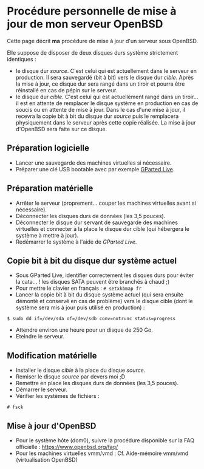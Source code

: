 Procédure personnelle de mise à jour de mon serveur OpenBSD
===========================================================

Cette page décrit **ma** procédure de mise à jour d'un serveur sous OpenBSD.

Elle suppose de disposer de deux disques durs système strictement identiques :

* le disque dur *source*. C'est celui qui est actuellement dans le serveur en
  production. Il sera sauvegardé (bit à bit) vers le disque dur *cible*.
  Après la mise à jour, ce disque dur sera rangé dans un tiroir et pourra être
  réinstallé en cas de pépin sur le serveur.
* le disque dur *cible*. C'est celui qui est actuellement rangé dans un
  tiroir... il est en attente de remplacer le disque système en production en
  cas de soucis ou en attente de mise à jour. Dans le cas d'une mise à jour,
  il recevra la copie bit à bit du disque dur *source* puis le remplacera
  physiquement dans le serveur après cette copie réalisée. La mise à jour
  d'OpenBSD sera faite sur ce disque.

## Préparation logicielle

* Lancer une sauvegarde des machines virtuelles si nécessaire.
* Préparer une clé USB bootable avec par exemple
  [GParted Live](https://gparted.org/livecd.php).

## Préparation matérielle

* Arrêter le serveur (proprement... couper les machines virtuelles avant si
  nécessaire).
* Déconnecter les disques durs de données (les 3,5 pouces).
* Déconnecter le disque dur servant de sauvegarde des machines virtuelles et
  connecter à la place le disque dur cible (qui hébergera le système à
  mettre à jour).
* Redémarrer le système à l'aide de *GParted Live*.

## Copie bit à bit du disque dur système actuel

* Sous GParted Live, identifier correctement les disques durs pour éviter la
  cata... ! les disques SATA peuvent être branchés à chaud ;)
* Pour mettre le clavier en français : `# setxkbmap fr`
* Lancer la copie bit à bit du disque système actuel (qui sera ensuite
  démonté et conservé en cas de problème) vers le disque cible (dont le
  système sera mis à jour puis utilisé en production) :
```
$ sudo dd if=/dev/sda of=/dev/sdb conv=notrunc status=progress
```
* Attendre environ une heure pour un disque de 250 Go.
* Eteindre le serveur.

## Modification matérielle

* Installer le disque *cible* à la place du disque *source*.
* Remiser le disque *source* par devers moi ;D
* Remettre en place les disques durs de données (les 3,5 pouces).
* Démarrer le serveur.
* Vérifier les systèmes de fichiers :
```
# fsck
```

## Mise à jour d'OpenBSD

* Pour le système hôte (dom0), suivre la procédure disponible sur la FAQ
  officielle : <https://www.openbsd.org/faq/>
* Pour les machines virtuelles vmm/vmd : Cf. Aide-mémoire vmm/vmd
  (virtualisation OpenBSD)
